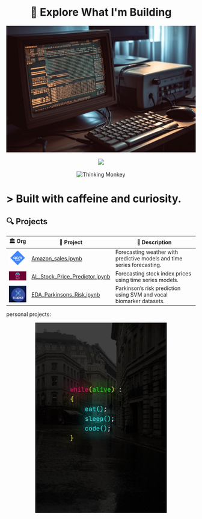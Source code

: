 <h1 align="center">🧠 Explore What I'm Building</h1>


<p align="center">
  <img src="computer-screen-with-python-code.png" alt="Coding Setup" width="600"/>
</p>
<p align="center">
  <img src="https://media.tenor.com/bfOEyTxwK40AAAAM/work-computer.gif" width="300"/>
</p>
<p align="center">
  <img src="https://i.gifer.com/6n4.gif" width="300" alt="Thinking Monkey"/>
</p>


<h1 align="left"> > Built with caffeine and curiosity.</h2>



## 🔍 Projects

| 🏛️ Org  | 📂 Project | 📝 Description |
|-------------|------------|----------------|
| <img src="acm-ucr-logo.webp" width="60"/> | [Amazon_sales.ipynb](./Copy_of_ACM_DAS.ipynb) | Forecasting weather with predictive models and time series forecasting. |
| <img src="aiscucr.jpg" width="90"/> | [AL_Stock_Price_Predictor.ipynb](./AL_Stock_Price_Predictor.ipynb) | Forecasting stock index prices using time series models. |
| <img src="dss.png" width="60"/> | [EDA_Parkinsons_Risk.ipynb](./EDA_Parkinsons_Risk.ipynb) | Parkinson’s risk prediction using SVM and vocal biomarker datasets. |


personal projects:


<p align="center">
  <img src="While_Alive.jpg" alt="Coding Setup" width="350"/>
</p>
